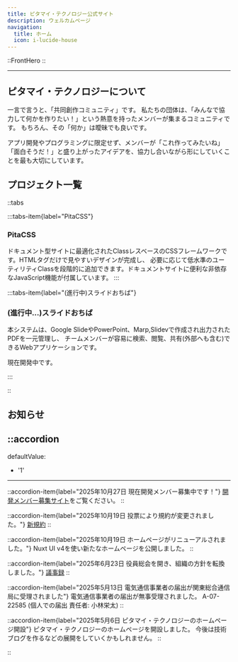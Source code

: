 ```yaml
---
title: ピタマイ・テクノロジー公式サイト
description: ウェルカムページ
navigation:
  title: ホーム
  icon: i-lucide-house
---
```


::FrontHero
::

***

## ピタマイ・テクノロジーについて

一言で言うと、「共同創作コミュニティ」です。
私たちの団体は、「みんなで協力して何かを作りたい！」という熱意を持ったメンバーが集まるコミュニティです。
もちろん、その「何か」は曖昧でも良いです。

アプリ開発やプログラミングに限定せず、メンバーが「これ作ってみたいね」「面白そうだ！」と盛り上がったアイデアを、協力し合いながら形にしていくことを最も大切にしています。

## プロジェクト一覧

::tabs

:::tabs-item{label="PitaCSS"}

### PitaCSS

ドキュメント型サイトに最適化されたClassレスベースのCSSフレームワークです。HTMLタグだけで見やすいデザインが完成し、
必要に応じて低水準のユーティリティClassを段階的に追加できます。ドキュメントサイトに便利な非依存なJavaScript機能が付属しています。
:::

:::tabs-item{label="(進行中)スライドおちば"}

### (進行中...)スライドおちば

本システムは、Google SlideやPowerPoint、Marp,Slidevで作成され出力されたPDFを一元管理し、
チームメンバーが容易に検索、閲覧、共有(外部へも含む)できるWebアプリケーションです。

現在開発中です。

:::

::

## お知らせ

::accordion
---
defaultValue:

- '1'

---

::accordion-item{label="2025年10月27日 現在開発メンバー募集中です！"}
[開発メンバー募集サイト](/recruit)をご覧ください。
::

::accordion-item{label="2025年10月19日 投票により規約が変更されました。"}
[新規約](https://docs.google.com/document/d/1yI6_JrWZfSfVSf0LfpLfqcBB36_OvJKKMYyTt_WDmj8/edit?usp=sharing)
::

::accordion-item{label="2025年10月19日 ホームページがリニューアルされました。"}
Nuxt UI v4を使い新たなホームページを公開しました。
::

::accordion-item{label="2025年6月23日 役員総会を開き、組織の方針を転換しました。"}
[議事録](https://docs.google.com/document/d/1khvoRprPNWk-qRGtwCtlA-CPt7mlF-1l7d96FeDbrnM/edit?usp=sharing)
::

::accordion-item{label="2025年5月13日 電気通信事業者の届出が関東総合通信局に受理されました"}
電気通信事業者の届出が無事受理されました。
A-07-22585 (個人での届出 責任者: 小林栄太)
::

::accordion-item{label="2025年5月6日 ピタマイ・テクノロジーのホームページ開設"}
ピタマイ・テクノロジーのホームページを開設しました。
今後は技術ブログを作るなどの展開をしていくかもしれません。
::

::
